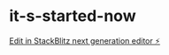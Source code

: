 # it-s-started-now

[Edit in StackBlitz next generation editor ⚡️](https://stackblitz.com/~/github.com/ritamxbkl/it-s-started-now)